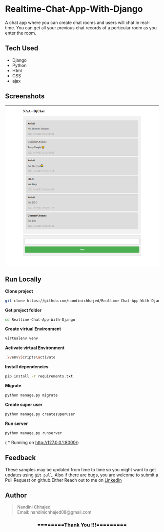 # Realtime-Chat-App-With-Django
A chat app where you can create chat rooms and users will chat in real-time. You can get all your previous chat records of a perticular room as you enter the room.

## Tech Used

- Django
- Python
- Html
- CSS
- ajax

## Screenshots

![App Screenshot](https://github.com/nandinichhajed/Realtime-Chat-App-With-Django/blob/main/ChatApp/templates/static/Lilo.png)

## Run Locally

**Clone project**

```bash
git clone https://github.com/nandinichhajed/Realtime-Chat-App-With-Django.git
```

**Get project folder**

```bash
cd Realtime-Chat-App-With-Django
```

**Create virtual Environment**

```bash
virtualenv venv
```

**Activate virtual Environment**

```bash
.\venv\Scripts\activate
```

**Install dependencies**

```bash
pip install -r requirements.txt
```

**Migrate**

```bash
python manage.py migrate
```

 **Create super user**

```bash
python manage.py createsuperuser
```

**Run server**

```bash
python manage.py runserver
```
( * Running on http://127.0.0.1:8000/)

## Feedback

These samples may be updated from time to time so you might want to get updates
using `git pull`.  Also if there are bugs, you are welcome to submit
a Pull Request on github.Either
Reach out to me on [LinkedIn](https://linkedin.com/in/nandinichhajed)

<h2>Author</h2>
<blockquote>
  Nandini Chhajed<br>
  Email: nandinichhajed08@gmail.com
</blockquote>

<div align="center">
    <h3>========Thank You !!!=========</h3>
</div>
